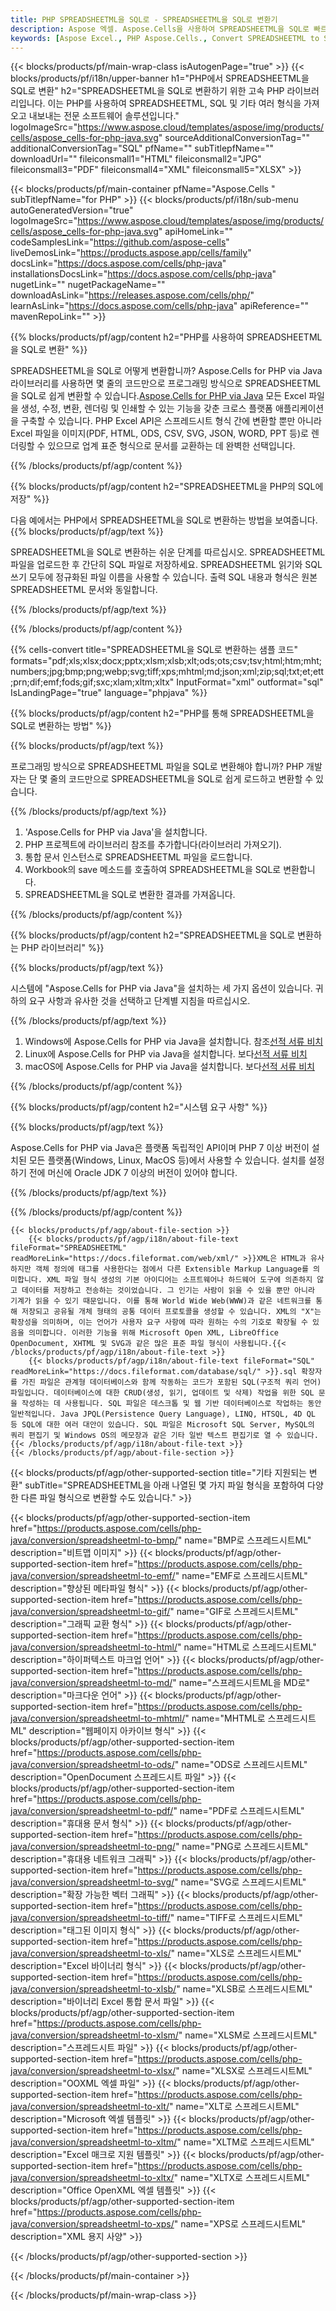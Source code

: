 ```yaml
---
title: PHP SPREADSHEETML을 SQL로 - SPREADSHEETML을 SQL로 변환기
description: Aspose 엑셀. Aspose.Cells을 사용하여 SPREADSHEETML을 SQL로 빠르고 쉽게 변환하세요. PHP SPREADSHEETML을 SQL로. PHP SPREADSHEETML을 SQL에 저장합니다. PHP를 사용하여 SPREADSHEETML을 SQL로 저장합니다.
keywords: [Aspose Excel., PHP Aspose.Cells., Convert SPREADSHEETML to SQL in PHP., Save SPREADSHEETML to SQL using PHP., PHP SPREADSHEETML to SQL saveformat., SPREADSHEETML to SQL Converter., PHP Save SPREADSHEETML as SQL]
---
```

{{< blocks/products/pf/main-wrap-class isAutogenPage="true" >}}
{{< blocks/products/pf/i18n/upper-banner h1="PHP에서 SPREADSHEETML을 SQL로 변환" h2="SPREADSHEETML을 SQL로 변환하기 위한 고속 PHP 라이브러리입니다. 이는 PHP를 사용하여 SPREADSHEETML, SQL 및 기타 여러 형식을 가져오고 내보내는 전문 소프트웨어 솔루션입니다." logoImageSrc="https://www.aspose.cloud/templates/aspose/img/products/cells/aspose_cells-for-php-java.svg" sourceAdditionalConversionTag="" additionalConversionTag="SQL" pfName="" subTitlepfName="" downloadUrl="" fileiconsmall1="HTML" fileiconsmall2="JPG" fileiconsmall3="PDF" fileiconsmall4="XML" fileiconsmall5="XLSX" >}}

{{< blocks/products/pf/main-container pfName="Aspose.Cells " subTitlepfName="for PHP" >}}
{{< blocks/products/pf/i18n/sub-menu autoGeneratedVersion="true" logoImageSrc="https://www.aspose.cloud/templates/aspose/img/products/cells/aspose_cells-for-php-java.svg" apiHomeLink="" codeSamplesLink="https://github.com/aspose-cells" liveDemosLink="https://products.aspose.app/cells/family" docsLink="https://docs.aspose.com/cells/php-java" installationsDocsLink="https://docs.aspose.com/cells/php-java" nugetLink="" nugetPackageName="" downloadAsLink="https://releases.aspose.com/cells/php/" learnAsLink="https://docs.aspose.com/cells/php-java" apiReference="" mavenRepoLink="" >}}


{{% blocks/products/pf/agp/content h2="PHP를 사용하여 SPREADSHEETML을 SQL로 변환" %}}

SPREADSHEETML을 SQL로 어떻게 변환합니까? Aspose.Cells for PHP via Java 라이브러리를 사용하면 몇 줄의 코드만으로 프로그래밍 방식으로 SPREADSHEETML을 SQL로 쉽게 변환할 수 있습니다.[Aspose.Cells for PHP via Java](https://products.aspose.com/cells/php-java/) 모든 Excel 파일을 생성, 수정, 변환, 렌더링 및 인쇄할 수 있는 기능을 갖춘 크로스 플랫폼 애플리케이션을 구축할 수 있습니다. PHP Excel API은 스프레드시트 형식 간에 변환할 뿐만 아니라 Excel 파일을 이미지(PDF, HTML, ODS, CSV, SVG, JSON, WORD, PPT 등)로 렌더링할 수 있으므로 업계 표준 형식으로 문서를 교환하는 데 완벽한 선택입니다.
 
{{% /blocks/products/pf/agp/content %}}

{{% blocks/products/pf/agp/content h2="SPREADSHEETML을 PHP의 SQL에 저장" %}}

다음 예에서는 PHP에서 SPREADSHEETML을 SQL로 변환하는 방법을 보여줍니다.
{{% blocks/products/pf/agp/text %}}

SPREADSHEETML을 SQL로 변환하는 쉬운 단계를 따르십시오. SPREADSHEETML 파일을 업로드한 후 간단히 SQL 파일로 저장하세요. SPREADSHEETML 읽기와 SQL 쓰기 모두에 정규화된 파일 이름을 사용할 수 있습니다. 출력 SQL 내용과 형식은 원본 SPREADSHEETML 문서와 동일합니다.

{{% /blocks/products/pf/agp/text %}}

{{% /blocks/products/pf/agp/content %}}

{{% cells-convert title="SPREADSHEETML을 SQL로 변환하는 샘플 코드" formats="pdf;xls;xlsx;docx;pptx;xlsm;xlsb;xlt;ods;ots;csv;tsv;html;htm;mht;numbers;jpg;bmp;png;webp;svg;tiff;xps;mhtml;md;json;xml;zip;sql;txt;et;ett;prn;dif;emf;fods;gif;sxc;xlam;xltm;xltx" InputFormat="xml" outformat="sql" IsLandingPage="true" language="phpjava" %}}

{{% blocks/products/pf/agp/content h2="PHP를 통해 SPREADSHEETML을 SQL로 변환하는 방법" %}}

{{% blocks/products/pf/agp/text %}}

프로그래밍 방식으로 SPREADSHEETML 파일을 SQL로 변환해야 합니까? PHP 개발자는 단 몇 줄의 코드만으로 SPREADSHEETML을 SQL로 쉽게 로드하고 변환할 수 있습니다.

{{% /blocks/products/pf/agp/text %}}

1.  'Aspose.Cells for PHP via Java'을 설치합니다.
1.  PHP 프로젝트에 라이브러리 참조를 추가합니다(라이브러리 가져오기).
1.  통합 문서 인스턴스로 SPREADSHEETML 파일을 로드합니다.
1.  Workbook의 save 메소드를 호출하여 SPREADSHEETML을 SQL로 변환합니다.
1.  SPREADSHEETML을 SQL로 변환한 결과를 가져옵니다.

{{% /blocks/products/pf/agp/content %}}

{{% blocks/products/pf/agp/content h2="SPREADSHEETML을 SQL로 변환하는 PHP 라이브러리" %}}

{{% blocks/products/pf/agp/text %}}

시스템에 "Aspose.Cells for PHP via Java"을 설치하는 세 가지 옵션이 있습니다. 귀하의 요구 사항과 유사한 것을 선택하고 단계별 지침을 따르십시오.

{{% /blocks/products/pf/agp/text %}}

1.  Windows에 Aspose.Cells for PHP via Java을 설치합니다. 참조[선적 서류 비치](https://docs.aspose.com/cells/php-java/setup-and-installation-guidelines/#windows)
1.  Linux에 Aspose.Cells for PHP via Java을 설치합니다. 보다[선적 서류 비치](https://docs.aspose.com/cells/php-java/setup-and-installation-guidelines/#linux)
1.  macOS에 Aspose.Cells for PHP via Java을 설치합니다. 보다[선적 서류 비치](https://docs.aspose.com/cells/php-java/setup-and-installation-guidelines/#mac)

{{% /blocks/products/pf/agp/content %}}

{{% blocks/products/pf/agp/content h2="시스템 요구 사항" %}}

{{% blocks/products/pf/agp/text %}}

Aspose.Cells for PHP via Java은 플랫폼 독립적인 API이며 PHP 7 이상 버전이 설치된 모든 플랫폼(Windows, Linux, MacOS 등)에서 사용할 수 있습니다. 설치를 설정하기 전에 머신에 Oracle JDK 7 이상의 버전이 있어야 합니다.
 
{{% /blocks/products/pf/agp/text %}}


{{% /blocks/products/pf/agp/content %}}

<!-- aboutfile Starts -->
    {{< blocks/products/pf/agp/about-file-section >}}
        {{< blocks/products/pf/agp/i18n/about-file-text fileFormat="SPREADSHEETML" readMoreLink="https://docs.fileformat.com/web/xml/" >}}XML은 HTML과 유사하지만 객체 정의에 태그를 사용한다는 점에서 다른 Extensible Markup Language를 의미합니다. XML 파일 형식 생성의 기본 아이디어는 소프트웨어나 하드웨어 도구에 의존하지 않고 데이터를 저장하고 전송하는 것이었습니다. 그 인기는 사람이 읽을 수 있을 뿐만 아니라 기계가 읽을 수 있기 때문입니다. 이를 통해 World Wide Web(WWW)과 같은 네트워크를 통해 저장되고 공유될 개체 형태의 공통 데이터 프로토콜을 생성할 수 있습니다. XML의 "X"는 확장성을 의미하며, 이는 언어가 사용자 요구 사항에 따라 원하는 수의 기호로 확장될 수 있음을 의미합니다. 이러한 기능을 위해 Microsoft Open XML, LibreOffice OpenDocument, XHTML 및 SVG과 같은 많은 표준 파일 형식이 사용됩니다.{{< /blocks/products/pf/agp/i18n/about-file-text >}}
        {{< blocks/products/pf/agp/i18n/about-file-text fileFormat="SQL" readMoreLink="https://docs.fileformat.com/database/sql/" >}}.sql 확장자를 가진 파일은 관계형 데이터베이스와 함께 작동하는 코드가 포함된 SQL(구조적 쿼리 언어) 파일입니다. 데이터베이스에 대한 CRUD(생성, 읽기, 업데이트 및 삭제) 작업을 위한 SQL 문을 작성하는 데 사용됩니다. SQL 파일은 데스크톱 및 웹 기반 데이터베이스로 작업하는 동안 일반적입니다. Java JPQL(Persistence Query Language), LINQ, HTSQL, 4D QL 등 SQL에 대한 여러 대안이 있습니다. SQL 파일은 Microsoft SQL Server, MySQL의 쿼리 편집기 및 Windows OS의 메모장과 같은 기타 일반 텍스트 편집기로 열 수 있습니다.{{< /blocks/products/pf/agp/i18n/about-file-text >}}
    {{< /blocks/products/pf/agp/about-file-section >}}
<!-- aboutfile Ends -->

{{< blocks/products/pf/agp/other-supported-section title="기타 지원되는 변환" subTitle="SPREADSHEETML을 아래 나열된 몇 가지 파일 형식을 포함하여 다양한 다른 파일 형식으로 변환할 수도 있습니다." >}}

{{< blocks/products/pf/agp/other-supported-section-item href="https://products.aspose.com/cells/php-java/conversion/spreadsheetml-to-bmp/" name="BMP로 스프레드시트ML" description="비트맵 이미지" >}}
{{< blocks/products/pf/agp/other-supported-section-item href="https://products.aspose.com/cells/php-java/conversion/spreadsheetml-to-emf/" name="EMF로 스프레드시트ML" description="향상된 메타파일 형식" >}}
{{< blocks/products/pf/agp/other-supported-section-item href="https://products.aspose.com/cells/php-java/conversion/spreadsheetml-to-gif/" name="GIF로 스프레드시트ML" description="그래픽 교환 형식" >}}
{{< blocks/products/pf/agp/other-supported-section-item href="https://products.aspose.com/cells/php-java/conversion/spreadsheetml-to-html/" name="HTML로 스프레드시트ML" description="하이퍼텍스트 마크업 언어" >}}
{{< blocks/products/pf/agp/other-supported-section-item href="https://products.aspose.com/cells/php-java/conversion/spreadsheetml-to-md/" name="스프레드시트ML을 MD로" description="마크다운 언어" >}}
{{< blocks/products/pf/agp/other-supported-section-item href="https://products.aspose.com/cells/php-java/conversion/spreadsheetml-to-mhtml/" name="MHTML로 스프레드시트ML" description="웹페이지 아카이브 형식" >}}
{{< blocks/products/pf/agp/other-supported-section-item href="https://products.aspose.com/cells/php-java/conversion/spreadsheetml-to-ods/" name="ODS로 스프레드시트ML" description="OpenDocument 스프레드시트 파일" >}}
{{< blocks/products/pf/agp/other-supported-section-item href="https://products.aspose.com/cells/php-java/conversion/spreadsheetml-to-pdf/" name="PDF로 스프레드시트ML" description="휴대용 문서 형식" >}}
{{< blocks/products/pf/agp/other-supported-section-item href="https://products.aspose.com/cells/php-java/conversion/spreadsheetml-to-png/" name="PNG로 스프레드시트ML" description="휴대용 네트워크 그래픽" >}}
{{< blocks/products/pf/agp/other-supported-section-item href="https://products.aspose.com/cells/php-java/conversion/spreadsheetml-to-svg/" name="SVG로 스프레드시트ML" description="확장 가능한 벡터 그래픽" >}}
{{< blocks/products/pf/agp/other-supported-section-item href="https://products.aspose.com/cells/php-java/conversion/spreadsheetml-to-tiff/" name="TIFF로 스프레드시트ML" description="태그된 이미지 형식" >}}
{{< blocks/products/pf/agp/other-supported-section-item href="https://products.aspose.com/cells/php-java/conversion/spreadsheetml-to-xls/" name="XLS로 스프레드시트ML" description="Excel 바이너리 형식" >}}
{{< blocks/products/pf/agp/other-supported-section-item href="https://products.aspose.com/cells/php-java/conversion/spreadsheetml-to-xlsb/" name="XLSB로 스프레드시트ML" description="바이너리 Excel 통합 문서 파일" >}}
{{< blocks/products/pf/agp/other-supported-section-item href="https://products.aspose.com/cells/php-java/conversion/spreadsheetml-to-xlsm/" name="XLSM로 스프레드시트ML" description="스프레드시트 파일" >}}
{{< blocks/products/pf/agp/other-supported-section-item href="https://products.aspose.com/cells/php-java/conversion/spreadsheetml-to-xlsx/" name="XLSX로 스프레드시트ML" description="OOXML 엑셀 파일" >}}
{{< blocks/products/pf/agp/other-supported-section-item href="https://products.aspose.com/cells/php-java/conversion/spreadsheetml-to-xlt/" name="XLT로 스프레드시트ML" description="Microsoft 엑셀 템플릿" >}}
{{< blocks/products/pf/agp/other-supported-section-item href="https://products.aspose.com/cells/php-java/conversion/spreadsheetml-to-xltm/" name="XLTM로 스프레드시트ML" description="Excel 매크로 지원 템플릿" >}}
{{< blocks/products/pf/agp/other-supported-section-item href="https://products.aspose.com/cells/php-java/conversion/spreadsheetml-to-xltx/" name="XLTX로 스프레드시트ML" description="Office OpenXML 엑셀 템플릿" >}}
{{< blocks/products/pf/agp/other-supported-section-item href="https://products.aspose.com/cells/php-java/conversion/spreadsheetml-to-xps/" name="XPS로 스프레드시트ML" description="XML 용지 사양" >}}

{{< /blocks/products/pf/agp/other-supported-section >}}

{{< /blocks/products/pf/main-container >}}
    
{{< /blocks/products/pf/main-wrap-class >}}
